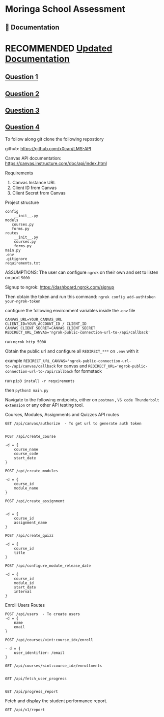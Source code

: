 Moringa School Assessment
==

## 📖 Documentation
RECOMMENDED [Updated Documentation](https://hackmd.io/@rkTxYulQTGWx5vBK0dbbiQ/HkbxK4i7Jg/%2FQktFCad6RBqswYR39CcDHw)
==


 [Question 1](/question1.md)
---

[Question 2](/question2.md)
---

[Question 3](/question3.md)
---

[Question 4](/question4.md)
---

To follow along git clone the following repostiory


github: https://github.com/x0can/LMS-API




Canvas API documentation: https://canvas.instructure.com/doc/api/index.html


Requirements


1. Canvas Instance URL
3. Client ID from Canvas
4. Client Secret from Canvas

Project structure

```
config
    __init__.py
models
   courses.py
   forms.py
routes
    __init__.py
    courses.py
    forms.py
main.py
.env
.gitignore
requirements.txt
```

ASSUMPTIONS: The user can configure `ngrok` on their own and set to listen on port `5000`

Signup to ngrok: https://dashboard.ngrok.com/signup

Then obtain the token and run this command: `ngrok config add-authtoken your-ngrok-token`

configure the following environment variables inside the .`env` file

```
CANVAS_URL=YOUR_CANVAS_URL
CLIENT_ID=YOUR_ACCOUNT_ID / CLIENT_ID
CANVAS_CLIENT_SECRET=CANVAS_CLIENT_SECRET
REDIRECT_URL_CANVAS='ngrok-public-connection-url-to-/api/callback'
```

run `ngrok http 5000`

Obtain the public url and configure all `REDIRECT_***` on `.env` with it

example `REDIRECT_URL_CANVAS='ngrok-public-connection-url-to-/api/canvas/callback` for canvas and `REDIRECT_URL='ngrok-public-connection-url-to-/api/callback` for formstack

run `pip3 install -r requirements`

then `python3 main.py`

Navigate to the following endpoints, either on `postman` , `VS code Thunderbolt extension` or any other API testing tool.


Courses, Modules, Assignments and Quizzes API routes

```
GET /api/canvas/authorize  - To get url to generate auth token


POST /api/create_course  

-d = {
    course_name
    course_code
    start_date
}

POST /api/create_modules

-d = {
    course_id
    module_name
}

POST /api/create_assignment


-d = {
    course_id
    assignment_name
}

POST /api/create_quizz

-d = {
    course_id
    title
}

POST /api/configure_module_release_date

-d = {
    course_id
    module_id
    start_date
    interval
}

```

Enroll Users Routes
```
POST /api/users  - To create users
-d = {
    name
    email
}

POST /api/courses/<int:course_id>/enroll

- d = {
    user_identifier: /email
}

GET /api/courses/<int:course_id>/enrollments


GET /api/fetch_user_progress


GET /api/progress_report

```

Fetch and display the student performance report.

```
GET /api/v1/report
```